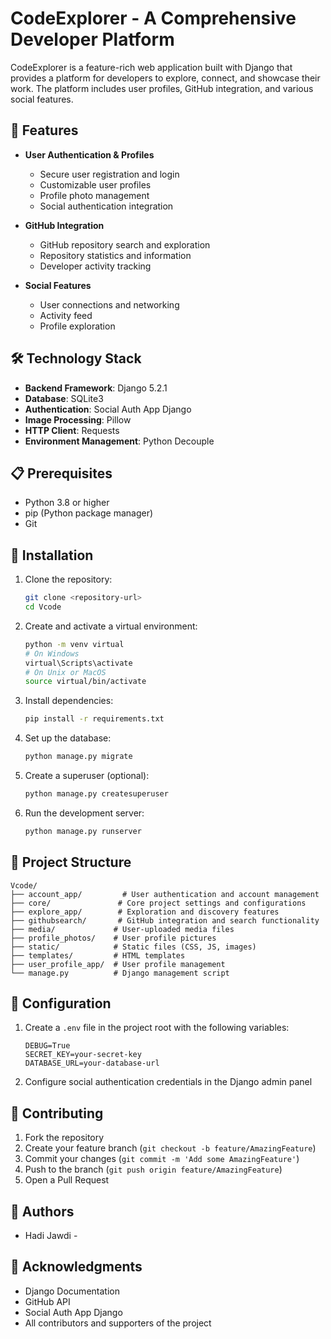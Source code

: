 # CodeExplorer  - A Comprehensive Developer Platform

CodeExplorer is a feature-rich web application built with Django that provides a platform for developers to explore, connect, and showcase their work. The platform includes user profiles, GitHub integration, and various social features.

## 🚀 Features

- **User Authentication & Profiles**
  - Secure user registration and login
  - Customizable user profiles
  - Profile photo management
  - Social authentication integration

- **GitHub Integration**
  - GitHub repository search and exploration
  - Repository statistics and information
  - Developer activity tracking

- **Social Features**
  - User connections and networking
  - Activity feed
  - Profile exploration

## 🛠️ Technology Stack

- **Backend Framework**: Django 5.2.1
- **Database**: SQLite3
- **Authentication**: Social Auth App Django
- **Image Processing**: Pillow
- **HTTP Client**: Requests
- **Environment Management**: Python Decouple

## 📋 Prerequisites

- Python 3.8 or higher
- pip (Python package manager)
- Git

## 🚀 Installation

1. Clone the repository:
   ```bash
   git clone <repository-url>
   cd Vcode
   ```

2. Create and activate a virtual environment:
   ```bash
   python -m venv virtual
   # On Windows
   virtual\Scripts\activate
   # On Unix or MacOS
   source virtual/bin/activate
   ```

3. Install dependencies:
   ```bash
   pip install -r requirements.txt
   ```

4. Set up the database:
   ```bash
   python manage.py migrate
   ```

5. Create a superuser (optional):
   ```bash
   python manage.py createsuperuser
   ```

6. Run the development server:
   ```bash
   python manage.py runserver
   ```

## 📁 Project Structure

```
Vcode/
├── account_app/         # User authentication and account management
├── core/               # Core project settings and configurations
├── explore_app/        # Exploration and discovery features
├── githubsearch/       # GitHub integration and search functionality
├── media/             # User-uploaded media files
├── profile_photos/    # User profile pictures
├── static/            # Static files (CSS, JS, images)
├── templates/         # HTML templates
├── user_profile_app/  # User profile management
└── manage.py          # Django management script
```

## 🔧 Configuration

1. Create a `.env` file in the project root with the following variables:
   ```
   DEBUG=True
   SECRET_KEY=your-secret-key
   DATABASE_URL=your-database-url
   ```

2. Configure social authentication credentials in the Django admin panel

## 🤝 Contributing

1. Fork the repository
2. Create your feature branch (`git checkout -b feature/AmazingFeature`)
3. Commit your changes (`git commit -m 'Add some AmazingFeature'`)
4. Push to the branch (`git push origin feature/AmazingFeature`)
5. Open a Pull Request



## 👥 Authors

- Hadi Jawdi -

## 🙏 Acknowledgments

- Django Documentation
- GitHub API
- Social Auth App Django
- All contributors and supporters of the project 
